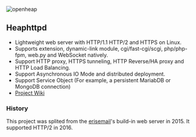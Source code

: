 ![openheap](https://raw.githubusercontent.com/uplusware/heaphttpd/master/doc/heaphttpd.png)

## Heaphttpd
* Lightweight web server with HTTP/1.1 HTTP/2 and HTTPS on Linux.
* Supports extension, dynamic-link module, cgi/fast-cgi/scgi, php/php-fpm, web.py and WebSocket natively.
* Support HTTP proxy, HTTPS tunneling, HTTP Reverse/HA proxy and HTTP Load Balancing.
* Support Asynchronous IO Mode and distributed deployment.
* Support Service Object (For example, a persistent MariabDB or MongoDB connection)
* [Project Wiki](https://github.com/uplusware/heaphttpd/wiki/)

### History

This project was splited from the [erisemail](https://github.com/uplusware/erisemail)'s build-in web server in 2015. It supported HTTP/2 in 2016.
